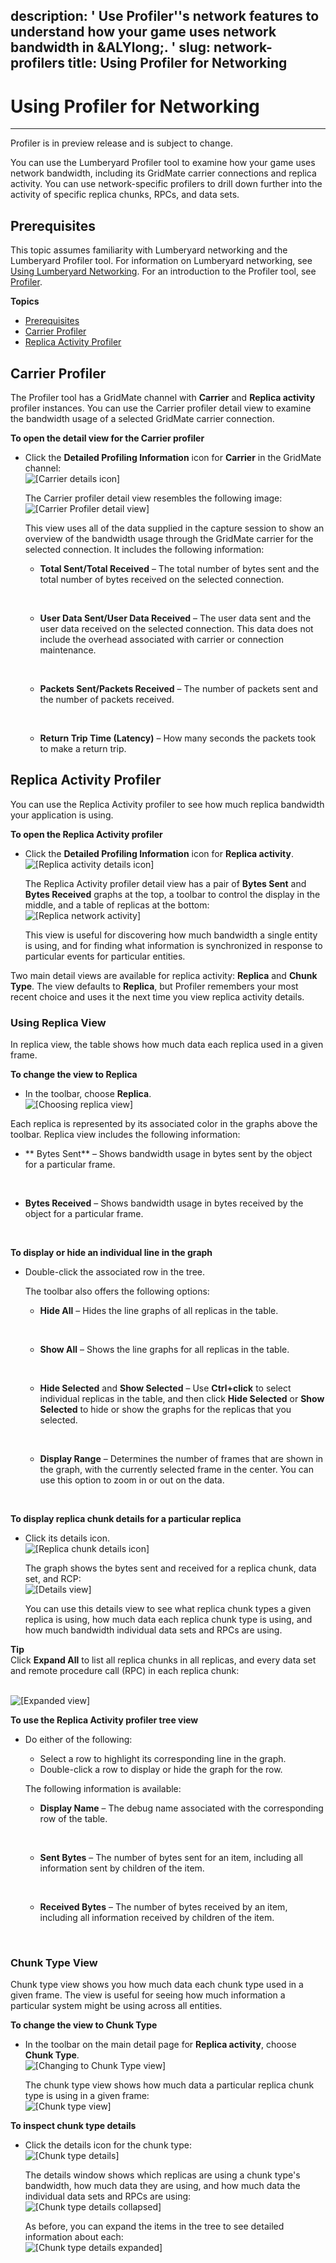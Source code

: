 description: ' Use Profiler''s network features to understand how your game uses network
  bandwidth in &ALYlong;. '
slug: network-profilers
title: Using Profiler for Networking
---
# Using Profiler for Networking<a name="network-profilers"></a>

****  
Profiler is in preview release and is subject to change\. 

You can use the Lumberyard Profiler tool to examine how your game uses network bandwidth, including its GridMate carrier connections and replica activity\. You can use network\-specific profilers to drill down further into the activity of specific replica chunks, RPCs, and data sets\. 

## Prerequisites<a name="network-profilers-knowledge-prerequisites"></a>

This topic assumes familiarity with Lumberyard networking and the Lumberyard Profiler tool\. For information on Lumberyard networking, see [Using Lumberyard Networking](network-intro.md)\. For an introduction to the Profiler tool, see [Profiler](profiler-intro.md)\.

**Topics**
+ [Prerequisites](#network-profilers-knowledge-prerequisites)
+ [Carrier Profiler](#network-profiler-carrier)
+ [Replica Activity Profiler](#network-profiler-replica-activity)

## Carrier Profiler<a name="network-profiler-carrier"></a>

The Profiler tool has a GridMate channel with **Carrier** and **Replica activity** profiler instances\. You can use the Carrier profiler detail view to examine the bandwidth usage of a selected GridMate carrier connection\.

**To open the detail view for the Carrier profiler**
+ Click the **Detailed Profiling Information** icon for **Carrier** in the GridMate channel:   
![\[Carrier details icon\]](/images/profiler-network-gridmate-carrier-detail-icon.png)

  The Carrier profiler detail view resembles the following image:   
![\[Carrier Profiler detail view\]](/images/profiler-network-gridmate-carrier-detail-view.png)

  This view uses all of the data supplied in the capture session to show an overview of the bandwidth usage through the GridMate carrier for the selected connection\. It includes the following information:
  + **Total Sent/Total Received** – The total number of bytes sent and the total number of bytes received on the selected connection\.

     
  + **User Data Sent/User Data Received** – The user data sent and the user data received on the selected connection\. This data does not include the overhead associated with carrier or connection maintenance\.

     
  + **Packets Sent/Packets Received** – The number of packets sent and the number of packets received\. 

     
  + **Return Trip Time \(Latency\)** – How many seconds the packets took to make a return trip\.

## Replica Activity Profiler<a name="network-profiler-replica-activity"></a>

You can use the Replica Activity profiler to see how much replica bandwidth your application is using\.

**To open the Replica Activity profiler**
+ Click the **Detailed Profiling Information** icon for **Replica activity**\.   
![\[Replica activity details icon\]](/images/profiler-network-gridmate-replica-activity-detail-icon.png)

  The Replica Activity profiler detail view has a pair of **Bytes Sent** and **Bytes Received** graphs at the top, a toolbar to control the display in the middle, and a table of replicas at the bottom:   
![\[Replica network activity\]](/images/profiler-network-replica-activity.png)

  This view is useful for discovering how much bandwidth a single entity is using, and for finding what information is synchronized in response to particular events for particular entities\. 

Two main detail views are available for replica activity: **Replica** and **Chunk Type**\. The view defaults to **Replica**, but Profiler remembers your most recent choice and uses it the next time you view replica activity details\.

### Using Replica View<a name="network-profiler-replica-activity-replica-view"></a>

In replica view, the table shows how much data each replica used in a given frame\. 

**To change the view to Replica**
+  In the toolbar, choose **Replica**\.  
![\[Choosing replica view\]](/images/profiler-network-replica-activity-choose-replica-view.png)

  Each replica is represented by its associated color in the graphs above the toolbar\. Replica view includes the following information:
  + ** Bytes Sent** – Shows bandwidth usage in bytes sent by the object for a particular frame\.

     
  + **Bytes Received** – Shows bandwidth usage in bytes received by the object for a particular frame\.

     

**To display or hide an individual line in the graph**
+ Double\-click the associated row in the tree\. 

  The toolbar also offers the following options: 
  + **Hide All** – Hides the line graphs of all replicas in the table\.

     
  + **Show All** – Shows the line graphs for all replicas in the table\.

     
  + **Hide Selected** and **Show Selected** – Use **Ctrl\+click** to select individual replicas in the table, and then click **Hide Selected** or **Show Selected** to hide or show the graphs for the replicas that you selected\.

     
  + **Display Range** – Determines the number of frames that are shown in the graph, with the currently selected frame in the center\. You can use this option to zoom in or out on the data\. 

     

**To display replica chunk details for a particular replica**
+ Click its details icon\.  
![\[Replica chunk details icon\]](/images/profiler-network-replica-activity-replica-details-icon.png)

  The graph shows the bytes sent and received for a replica chunk, data set, and RCP:   
![\[Details view\]](/images/profiler-network-replica-activity-replica-details-view.png)

  You can use this details view to see what replica chunk types a given replica is using, how much data each replica chunk type is using, and how much bandwidth individual data sets and RPCs are using\. 

**Tip**  
Click **Expand All** to list all replica chunks in all replicas, and every data set and remote procedure call \(RPC\) in each replica chunk:   
   

![\[Expanded view\]](/images/profiler-network-replica-activity-replica-details-view-expanded.png)

**To use the Replica Activity profiler tree view**
+ Do either of the following:
  + Select a row to highlight its corresponding line in the graph\.
  + Double\-click a row to display or hide the graph for the row\.

  The following information is available:
  + **Display Name** – The debug name associated with the corresponding row of the table\.

     
  + **Sent Bytes** – The number of bytes sent for an item, including all information sent by children of the item\.

     
  + **Received Bytes** – The number of bytes received by an item, including all information received by children of the item\.

     

### Chunk Type View<a name="network-profiler-replica-activity-chunk-type-view"></a>

Chunk type view shows you how much data each chunk type used in a given frame\. The view is useful for seeing how much information a particular system might be using across all entities\. 

**To change the view to Chunk Type**
+ In the toolbar on the main detail page for **Replica activity**, choose **Chunk Type**\.   
![\[Changing to Chunk Type view\]](/images/profiler-network-replica-activity-choose-chunk-type-view.png)

  The chunk type view shows how much data a particular replica chunk type is using in a given frame:   
![\[Chunk type view\]](/images/profiler-network-replica-activity-chunk-type-table-view.png)

**To inspect chunk type details**
+ Click the details icon for the chunk type:   
![\[Chunk type details\]](/images/profiler-network-replica-activity-chunk-type-details-icon.png)

  The details window shows which replicas are using a chunk type's bandwidth, how much data they are using, and how much data the individual data sets and RPCs are using:   
![\[Chunk type details collapsed\]](/images/profiler-network-replica-activity-inspecting-chunk-type-details.png)

  As before, you can expand the items in the tree to see detailed information about each:   
![\[Chunk type details expanded\]](/images/profiler-network-replica-activity-inspecting-chunk-type-details-expanded.png)